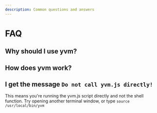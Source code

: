```yaml
---
description: Common questions and answers
---
```


# FAQ

## Why should I use yvm?

## How does yvm work?

## I get the message `Do not call yvm.js directly!`
This means you're running the yvm.js script directly and not the shell function.
Try opening another terminal window, or type `source /usr/local/bin/yvm`


